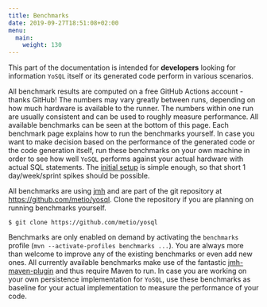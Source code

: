```yaml
---
title: Benchmarks
date: 2019-09-27T18:51:08+02:00
menu:
  main:
    weight: 130
---
```


This part of the documentation is intended for **developers** looking for information `YoSQL` itself or its generated code perform in various scenarios.

All benchmark results are computed on a free GitHub Actions account - thanks GitHub! The numbers may vary greatly between runs, depending on how much hardware is available to the runner. The numbers within one run are usually consistent and can be used to roughly measure performance. All available benchmarks can be seen at the bottom of this page. Each benchmark page explains how to run the benchmarks yourself. In case you want to make decision based on the performance of the generated code or the code generation itself, run these benchmarks on your own machine in order to see how well `YoSQL` performs against your actual hardware with actual SQL statements. The [initial setup](/tooling/) is simple enough, so that short 1 day/week/sprint spikes should be possible.

All benchmarks are using [jmh](https://github.com/openjdk/jmh) and are part of the git repository at https://github.com/metio/yosql. Clone the repository if you are planning on running benchmarks yourself.

```shell
$ git clone https://github.com/metio/yosql
```

Benchmarks are only enabled on demand by activating the `benchmarks` profile (`mvn --activate-profiles benchmarks ...`). You are always more than welcome to improve any of the existing benchmarks or even add new ones. All currently available benchmarks make use of the fantastic [jmh-maven-plugin](https://github.com/jhunters/jmh-maven-plugin) and thus require Maven to run. In case you are working on your own persistence implementation for `YoSQL`, use these benchmarks as baseline for your actual implementation to measure the performance of your code.
